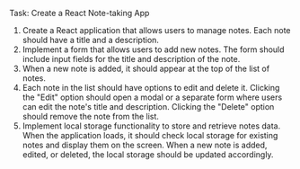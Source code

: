 Task: Create a React Note-taking App
   1. Create a React application that allows users to manage notes. Each note should have a title and a description.
   2. Implement a form that allows users to add new notes. The form should include input fields for the title and description of the note.
   3. When a new note is added, it should appear at the top of the list of notes.
   4. Each note in the list should have options to edit and delete it. Clicking the "Edit" option should open a modal or a separate form where users can edit the note's title and description. Clicking the "Delete" option should remove the note from the list.
   5. Implement local storage functionality to store and retrieve notes data. When the application loads, it should check local storage for existing notes and display them on the screen. When a new note is added, edited, or deleted, the local storage should be updated accordingly.